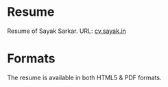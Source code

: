 Resume
======
Resume of Sayak Sarkar. URL: [cv.sayak.in](cv.sayak.in)

Formats
=======
The resume is available in both HTML5 & PDF formats.
